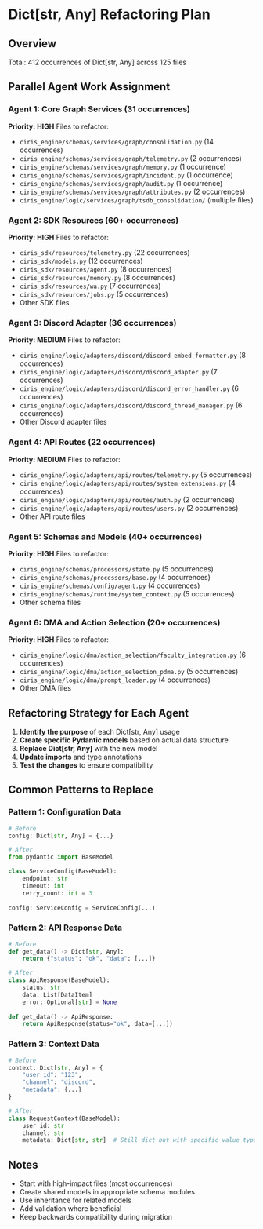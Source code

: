 # Dict[str, Any] Refactoring Plan

## Overview
Total: 412 occurrences of Dict[str, Any] across 125 files

## Parallel Agent Work Assignment

### Agent 1: Core Graph Services (31 occurrences)
**Priority: HIGH**
Files to refactor:
- `ciris_engine/schemas/services/graph/consolidation.py` (14 occurrences)
- `ciris_engine/schemas/services/graph/telemetry.py` (2 occurrences)
- `ciris_engine/schemas/services/graph/memory.py` (1 occurrence)
- `ciris_engine/schemas/services/graph/incident.py` (1 occurrence)
- `ciris_engine/schemas/services/graph/audit.py` (1 occurrence)
- `ciris_engine/schemas/services/graph/attributes.py` (2 occurrences)
- `ciris_engine/logic/services/graph/tsdb_consolidation/` (multiple files)

### Agent 2: SDK Resources (60+ occurrences)
**Priority: HIGH**
Files to refactor:
- `ciris_sdk/resources/telemetry.py` (22 occurrences)
- `ciris_sdk/models.py` (12 occurrences)
- `ciris_sdk/resources/agent.py` (8 occurrences)
- `ciris_sdk/resources/memory.py` (8 occurrences)
- `ciris_sdk/resources/wa.py` (7 occurrences)
- `ciris_sdk/resources/jobs.py` (5 occurrences)
- Other SDK files

### Agent 3: Discord Adapter (36 occurrences)
**Priority: MEDIUM**
Files to refactor:
- `ciris_engine/logic/adapters/discord/discord_embed_formatter.py` (8 occurrences)
- `ciris_engine/logic/adapters/discord/discord_adapter.py` (7 occurrences)
- `ciris_engine/logic/adapters/discord/discord_error_handler.py` (6 occurrences)
- `ciris_engine/logic/adapters/discord/discord_thread_manager.py` (6 occurrences)
- Other Discord adapter files

### Agent 4: API Routes (22 occurrences)
**Priority: MEDIUM**
Files to refactor:
- `ciris_engine/logic/adapters/api/routes/telemetry.py` (5 occurrences)
- `ciris_engine/logic/adapters/api/routes/system_extensions.py` (4 occurrences)
- `ciris_engine/logic/adapters/api/routes/auth.py` (2 occurrences)
- `ciris_engine/logic/adapters/api/routes/users.py` (2 occurrences)
- Other API route files

### Agent 5: Schemas and Models (40+ occurrences)
**Priority: HIGH**
Files to refactor:
- `ciris_engine/schemas/processors/state.py` (5 occurrences)
- `ciris_engine/schemas/processors/base.py` (4 occurrences)
- `ciris_engine/schemas/config/agent.py` (4 occurrences)
- `ciris_engine/schemas/runtime/system_context.py` (5 occurrences)
- Other schema files

### Agent 6: DMA and Action Selection (20+ occurrences)
**Priority: HIGH**
Files to refactor:
- `ciris_engine/logic/dma/action_selection/faculty_integration.py` (6 occurrences)
- `ciris_engine/logic/dma/action_selection_pdma.py` (5 occurrences)
- `ciris_engine/logic/dma/prompt_loader.py` (4 occurrences)
- Other DMA files

## Refactoring Strategy for Each Agent

1. **Identify the purpose** of each Dict[str, Any] usage
2. **Create specific Pydantic models** based on actual data structure
3. **Replace Dict[str, Any]** with the new model
4. **Update imports** and type annotations
5. **Test the changes** to ensure compatibility

## Common Patterns to Replace

### Pattern 1: Configuration Data
```python
# Before
config: Dict[str, Any] = {...}

# After
from pydantic import BaseModel

class ServiceConfig(BaseModel):
    endpoint: str
    timeout: int
    retry_count: int = 3
    
config: ServiceConfig = ServiceConfig(...)
```

### Pattern 2: API Response Data
```python
# Before
def get_data() -> Dict[str, Any]:
    return {"status": "ok", "data": [...]}

# After
class ApiResponse(BaseModel):
    status: str
    data: List[DataItem]
    error: Optional[str] = None
    
def get_data() -> ApiResponse:
    return ApiResponse(status="ok", data=[...])
```

### Pattern 3: Context Data
```python
# Before
context: Dict[str, Any] = {
    "user_id": "123",
    "channel": "discord",
    "metadata": {...}
}

# After
class RequestContext(BaseModel):
    user_id: str
    channel: str
    metadata: Dict[str, str]  # Still dict but with specific value type
```

## Notes
- Start with high-impact files (most occurrences)
- Create shared models in appropriate schema modules
- Use inheritance for related models
- Add validation where beneficial
- Keep backwards compatibility during migration